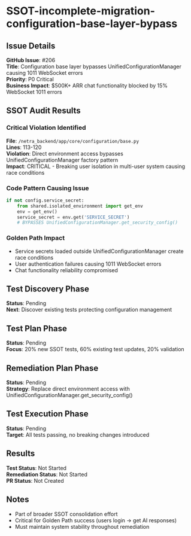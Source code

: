 # SSOT-incomplete-migration-configuration-base-layer-bypass

## Issue Details
**GitHub Issue**: #206  
**Title**: Configuration base layer bypasses UnifiedConfigurationManager causing 1011 WebSocket errors  
**Priority**: P0 Critical  
**Business Impact**: $500K+ ARR chat functionality blocked by 15% WebSocket 1011 errors

## SSOT Audit Results

### Critical Violation Identified
**File**: `/netra_backend/app/core/configuration/base.py`  
**Lines**: 113-120  
**Violation**: Direct environment access bypasses UnifiedConfigurationManager factory pattern  
**Impact**: CRITICAL - Breaking user isolation in multi-user system causing race conditions

### Code Pattern Causing Issue
```python
if not config.service_secret:
    from shared.isolated_environment import get_env
    env = get_env()
    service_secret = env.get('SERVICE_SECRET')
    # BYPASSES UnifiedConfigurationManager.get_security_config()
```

### Golden Path Impact
- Service secrets loaded outside UnifiedConfigurationManager create race conditions
- User authentication failures causing 1011 WebSocket errors
- Chat functionality reliability compromised

## Test Discovery Phase
**Status**: Pending  
**Next**: Discover existing tests protecting configuration management

## Test Plan Phase
**Status**: Pending  
**Focus**: 20% new SSOT tests, 60% existing test updates, 20% validation

## Remediation Plan Phase
**Status**: Pending  
**Strategy**: Replace direct environment access with UnifiedConfigurationManager.get_security_config()

## Test Execution Phase
**Status**: Pending  
**Target**: All tests passing, no breaking changes introduced

## Results
**Test Status**: Not Started  
**Remediation Status**: Not Started  
**PR Status**: Not Created

## Notes
- Part of broader SSOT consolidation effort
- Critical for Golden Path success (users login → get AI responses)
- Must maintain system stability throughout remediation